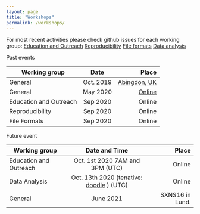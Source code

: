 ```yaml
---
layout: page
title: "Workshops"
permalink: /workshops/
---
```

For most recent activities please check github issues for each working group:
[Education and Outreach](https://github.com/reflectivity/edu_outreach/issues)
[Reproducibility](https://github.com/reflectivity//reproducibility/issues)
[File formats](https://github.com/reflectivity/file_format/issues)
[Data analysis](https://github.com/reflectivity/analysis/issues)


Past events 

| Working group  |      Date      |  Place | 
|----------|:-------------:|------:|
| General | Oct. 2019 |  [Abingdon, UK](https://reflectivity.github.io/workshop_2019/)|
| General | May 2020 |   [Online](https://reflectivity.github.io/workshop_2020/)  | 
| Education and Outreach | Sep 2020 | Online |
| Reproducibility | Sep 2020 | Online  |
| File Formats | Sep 2020 | Online |

Future event

|  Working group | Date and Time   |      Place      | 
|----------|:-------------:|------:|
|  Education and Outreach | Oct. 1st 2020 7AM and 3PM (UTC) |  Online |
|  Data Analysis | Oct. 13th 2020 (tenative: [doodle](https://doodle.com/poll/4ameykdmwriwcr53) ) (UTC) | Online  |
|  General | June 2021 | SXNS16 in Lund. |

